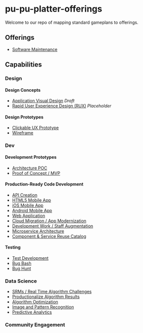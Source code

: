 # pu-pu-platter-offerings
Welcome to our repo of mapping standard gameplans to offerings.
## Offerings
- [Software Maintenance](/software-maintenance/README.md)

## Capabilities

### Design

#### Design Concepts
- [Application Visual Design](/app-visual-design/README.md) *Draft*
- [Rapid User Experience Design (RUX)](/rapid-ux/README.md) *Placeholder*

#### Design Prototypes
- [Clickable UX Prototype](/clickable-ux-prototype/README.md)
- [Wireframe](/wireframe/README.md)

### Dev

#### Development Prototypes
- [Architecture POC](/architecture-poc/README.md)
- [Proof of Concept / MVP](/app-mvp/README.md)

#### Production-Ready Code Development

- [API Creation](/api-creation-app/README.md)
- [HTML5 Mobile App](/html5-mobile-app/README.md)
- [iOS Mobile App](/ios-mobile-app/README.md)
- [Android Mobile App](/android-mobile-app/README.md)
- [Web Application](/web-app/README.md)
- [Cloud Migration / App Modernization](/cloud-migration/README.md)
- [Development Work / Staff Augmentation](/dev-augmentation/README.md)
- [Microservice Architecture](/microservice-architecture/README.md)
- [Component & Service Reuse Catalog](/reuse-catalog/README.md)

#### Testing
- [Test Development](/test-development/README.md)
- [Bug Bash](/bug-bash/README.md)
- [Bug Hunt](/bug-hunt/README.md)

### Data Science
- [SRMs / Real Time Algorithm Challenges](/srms/README.md)
- [Productionalize Algorithm Results](/datascience-to-code/README.md)
- [Algorithm Optimization](/algo-optimization/README.md)
- [Image and Pattern Recognition](/image-recognition/README.md)
- [Predictive Analytics](/predictive-analytics/README.md)

### Community Engagement

